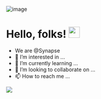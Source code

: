 ![image](https://drive.google.com/uc?export=view&id=1DH06YvVUp02MwwRO1T8AiZ-Z0WDXm8tu)
# Hello, folks! <img src="https://raw.githubusercontent.com/MartinHeinz/MartinHeinz/master/wave.gif" width="30px">
- We are @Synapse
- 👀 I’m interested in ...
- 🌱 I’m currently learning ...
- 💞️ I’m looking to collaborate on ...
- 📫 How to reach me ...

<img align="center" src="https://github-readme-stats.vercel.app/api?username=Synapse-DJSCE&theme=algolia" />

<!---
Synapse-DJSCE/Synapse-DJSCE is a ✨ special ✨ repository because its `README.md` (this file) appears on your GitHub profile.
You can click the Preview link to take a look at your changes.
--->
